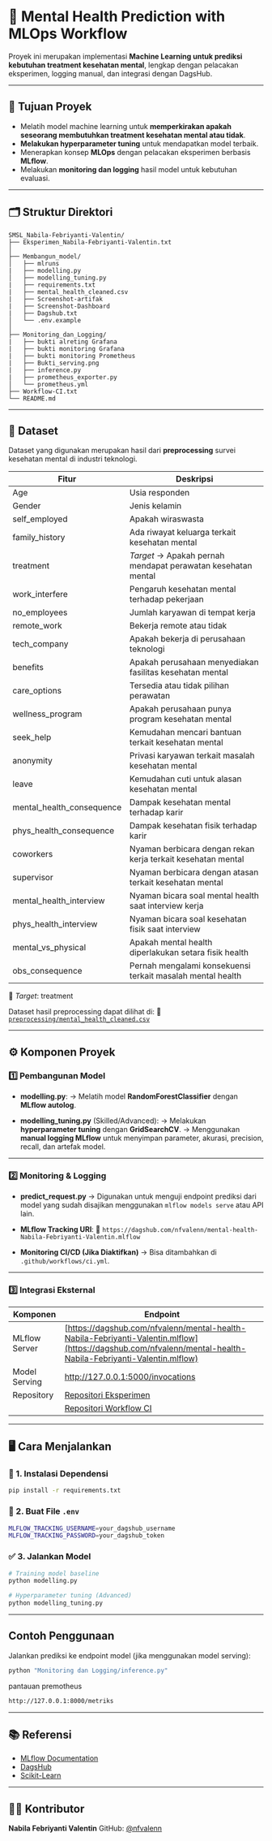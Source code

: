 # 🧠 Mental Health Prediction with MLOps Workflow

Proyek ini merupakan implementasi **Machine Learning untuk prediksi kebutuhan treatment kesehatan mental**, lengkap dengan pelacakan eksperimen, logging manual, dan integrasi dengan DagsHub.

---

## 📌 Tujuan Proyek

* Melatih model machine learning untuk **memperkirakan apakah seseorang membutuhkan treatment kesehatan mental atau tidak**.
* **Melakukan hyperparameter tuning** untuk mendapatkan model terbaik.
* Menerapkan konsep **MLOps** dengan pelacakan eksperimen berbasis **MLflow**.
* Melakukan **monitoring dan logging** hasil model untuk kebutuhan evaluasi.

---

## 🗂️ Struktur Direktori

```
SMSL_Nabila-Febriyanti-Valentin/
├── Eksperimen_Nabila-Febriyanti-Valentin.txt
│
├── Membangun_model/
│   ├── mlruns
|   ├── modelling.py              
│   ├── modelling_tuning.py        
|   ├── requirements.txt
|   ├── mental_health_cleaned.csv
|   ├── Screenshot-artifak
|   ├── Screenshot-Dashboard
|   ├── Dagshub.txt
│   └── .env.example
│
├── Monitoring_dan_Logging/
|   ├── bukti alreting Grafana
|   ├── bukti monitoring Grafana
|   ├── bukti monitoring Prometheus
|   ├── Bukti_serving.png
|   ├── inference.py
|   ├── prometheus_exporter.py
│   └── prometheus.yml        
├── Workflow-CI.txt                   
└── README.md
```

---

## 📄 Dataset

Dataset yang digunakan merupakan hasil dari **preprocessing** survei kesehatan mental di industri teknologi.

| Fitur                       | Deskripsi                                                      |
| --------------------------- | -------------------------------------------------------------- |
| Age                       | Usia responden                                                 |
| Gender                    | Jenis kelamin                                                  |
| self_employed             | Apakah wiraswasta                                              |
| family_history            | Ada riwayat keluarga terkait kesehatan mental                  |
| treatment                 | *Target* → Apakah pernah mendapat perawatan kesehatan mental |
| work_interfere            | Pengaruh kesehatan mental terhadap pekerjaan                   |
| no_employees              | Jumlah karyawan di tempat kerja                                |
| remote_work               | Bekerja remote atau tidak                                      |
| tech_company              | Apakah bekerja di perusahaan teknologi                         |
| benefits                  | Apakah perusahaan menyediakan fasilitas kesehatan mental       |
| care_options              | Tersedia atau tidak pilihan perawatan                          |
| wellness_program          | Apakah perusahaan punya program kesehatan mental               |
| seek_help                 | Kemudahan mencari bantuan terkait kesehatan mental             |
| anonymity                 | Privasi karyawan terkait masalah kesehatan mental              |
| leave                     | Kemudahan cuti untuk alasan kesehatan mental                   |
| mental_health_consequence | Dampak kesehatan mental terhadap karir                         |
| phys_health_consequence   | Dampak kesehatan fisik terhadap karir                          |
| coworkers                 | Nyaman berbicara dengan rekan kerja terkait kesehatan mental   |
| supervisor                | Nyaman berbicara dengan atasan terkait kesehatan mental        |
| mental_health_interview   | Nyaman bicara soal mental health saat interview kerja          |
| phys_health_interview     | Nyaman bicara soal kesehatan fisik saat interview              |
| mental_vs_physical        | Apakah mental health diperlakukan setara fisik health          |
| obs_consequence           | Pernah mengalami konsekuensi terkait masalah mental health     |

📌 *Target*: treatment

Dataset hasil preprocessing dapat dilihat di:
📁 [`preprocessing/mental_health_cleaned.csv`](https://github.com/nfvalenn/SMSL_Nabila-Febriyanti-Valentin/blob/main/preprocessing/mental_health_cleaned.csv)

---

## ⚙️ Komponen Proyek

### 1️⃣ **Pembangunan Model**

* **modelling.py**:
  → Melatih model **RandomForestClassifier** dengan **MLflow autolog**.

* **modelling\_tuning.py** (Skilled/Advanced):
  → Melakukan **hyperparameter tuning** dengan **GridSearchCV**.
  → Menggunakan **manual logging MLflow** untuk menyimpan parameter, akurasi, precision, recall, dan artefak model.

---

### 2️⃣ **Monitoring & Logging**

* **predict\_request.py** → Digunakan untuk menguji endpoint prediksi dari model yang sudah disajikan menggunakan `mlflow models serve` atau API lain.

* **MLflow Tracking URI**:
  📌 `https://dagshub.com/nfvalenn/mental-health-Nabila-Febriyanti-Valentin.mlflow`

* **Monitoring CI/CD (Jika Diaktifkan)** → Bisa ditambahkan di `.github/workflows/ci.yml`.

---

### 3️⃣ **Integrasi Eksternal**

| Komponen      | Endpoint                                                                                         |
| ------------- | -------------------------------------------------------------------------------------------------|
| MLflow Server | [https://dagshub.com/nfvalenn/mental-health-Nabila-Febriyanti-Valentin.mlflow](https://dagshub.com/nfvalenn/mental-health-Nabila-Febriyanti-Valentin.mlflow)        |
| Model Serving | http://127.0.0.1:5000/invocations                                                           |
| Repository    | [Repositori Eksperimen](https://github.com/nfvalenn/Eksperimen_Nabila-Febriyanti-Valentinn.git)  |
|               |  [Repositori Workflow CI](https://github.com/nfvalenn/Workflow_CI.git)                           |

---

## 🖥️ Cara Menjalankan

### 🔧 1. Instalasi Dependensi

```bash
pip install -r requirements.txt
```

### 🔐 2. Buat File `.env`

```bash
MLFLOW_TRACKING_USERNAME=your_dagshub_username
MLFLOW_TRACKING_PASSWORD=your_dagshub_token
```

### ✅ 3. Jalankan Model

```bash
# Training model baseline
python modelling.py

# Hyperparameter tuning (Advanced)
python modelling_tuning.py
```

---

##  Contoh Penggunaan

Jalankan prediksi ke endpoint model (jika menggunakan model serving):

```bash
python "Monitoring dan Logging/inference.py"
```

pantauan premotheus
```bash
http://127.0.0.1:8000/metriks
```

---

## 📚 Referensi

* [MLflow Documentation](https://mlflow.org/docs/latest/index.html)
* [DagsHub](https://dagshub.com/)
* [Scikit-Learn](https://scikit-learn.org/)
  
---

## 👩‍💻 Kontributor

**Nabila Febriyanti Valentin**
GitHub: [@nfvalenn](https://github.com/nfvalenn)
